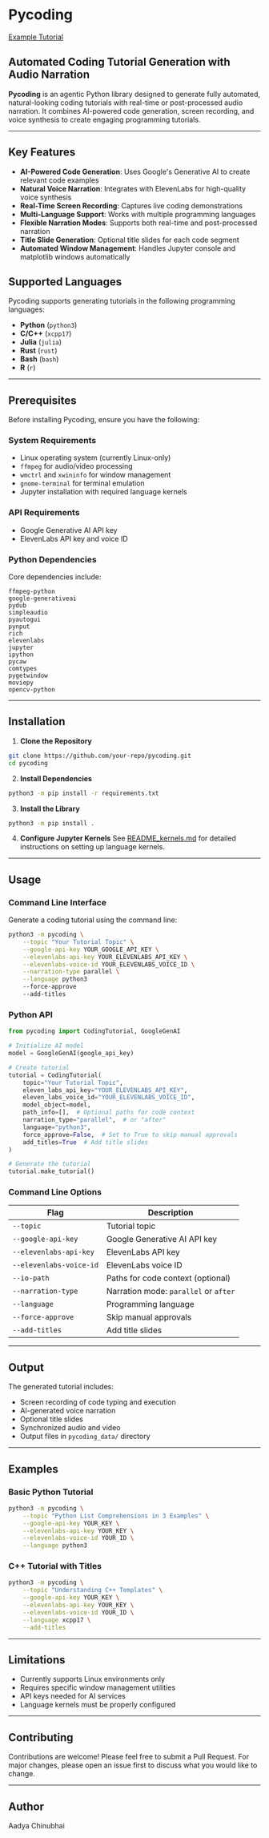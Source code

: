 # **Pycoding**

[Example Tutorial](https://github.com/user-attachments/assets/2f059979-9a68-4dc3-8942-b0a3ff3f1b8d)



## **Automated Coding Tutorial Generation with Audio Narration**

**Pycoding** is an agentic Python library designed to generate fully automated, natural-looking coding tutorials with real-time or post-processed audio narration. It combines AI-powered code generation, screen recording, and voice synthesis to create engaging programming tutorials.

---

## **Key Features**

- **AI-Powered Code Generation**: Uses Google's Generative AI to create relevant code examples
- **Natural Voice Narration**: Integrates with ElevenLabs for high-quality voice synthesis
- **Real-Time Screen Recording**: Captures live coding demonstrations
- **Multi-Language Support**: Works with multiple programming languages
- **Flexible Narration Modes**: Supports both real-time and post-processed narration
- **Title Slide Generation**: Optional title slides for each code segment
- **Automated Window Management**: Handles Jupyter console and matplotlib windows automatically

## **Supported Languages**

Pycoding supports generating tutorials in the following programming languages:

- **Python** (`python3`)
- **C/C++** (`xcpp17`)
- **Julia** (`julia`)
- **Rust** (`rust`)
- **Bash** (`bash`)
- **R** (`r`)

---

## **Prerequisites**

Before installing Pycoding, ensure you have the following:

### **System Requirements**
- Linux operating system (currently Linux-only)
- `ffmpeg` for audio/video processing
- `wmctrl` and `xwininfo` for window management
- `gnome-terminal` for terminal emulation
- Jupyter installation with required language kernels

### **API Requirements**
- Google Generative AI API key
- ElevenLabs API key and voice ID

### **Python Dependencies**
Core dependencies include:
```
ffmpeg-python
google-generativeai
pydub
simpleaudio
pyautogui
pynput
rich 
elevenlabs
jupyter
ipython
pycaw
comtypes
pygetwindow
moviepy
opencv-python
```

---

## **Installation**

1. **Clone the Repository**
```bash
git clone https://github.com/your-repo/pycoding.git
cd pycoding
```

2. **Install Dependencies**
```bash
python3 -m pip install -r requirements.txt
```

3. **Install the Library**
```bash
python3 -m pip install .
```

4. **Configure Jupyter Kernels**
See [README_kernels.md](README_kernels.md) for detailed instructions on setting up language kernels.

---

## **Usage**

### **Command Line Interface**

Generate a coding tutorial using the command line:

```bash
python3 -m pycoding \
    --topic "Your Tutorial Topic" \
    --google-api-key YOUR_GOOGLE_API_KEY \
    --elevenlabs-api-key YOUR_ELEVENLABS_API_KEY \
    --elevenlabs-voice-id YOUR_ELEVENLABS_VOICE_ID \
    --narration-type parallel \
    --language python3
    --force-approve
    --add-titles
```

### **Python API**

```python
from pycoding import CodingTutorial, GoogleGenAI

# Initialize AI model
model = GoogleGenAI(google_api_key)

# Create tutorial
tutorial = CodingTutorial(
    topic="Your Tutorial Topic",
    eleven_labs_api_key="YOUR_ELEVENLABS_API_KEY",
    eleven_labs_voice_id="YOUR_ELEVENLABS_VOICE_ID",
    model_object=model,
    path_info=[],  # Optional paths for code context
    narration_type="parallel",  # or "after"
    language="python3",
    force_approve=False,  # Set to True to skip manual approvals
    add_titles=True  # Add title slides
)

# Generate the tutorial
tutorial.make_tutorial()
```

### **Command Line Options**

| **Flag**                   | **Description** |
|----------------------------|----------------|
| `--topic`                  | Tutorial topic |
| `--google-api-key`         | Google Generative AI API key |
| `--elevenlabs-api-key`     | ElevenLabs API key |
| `--elevenlabs-voice-id`    | ElevenLabs voice ID |
| `--io-path`                | Paths for code context (optional) |
| `--narration-type`         | Narration mode: `parallel` or `after` |
| `--language`               | Programming language |
| `--force-approve`          | Skip manual approvals |
| `--add-titles`             | Add title slides |

---

## **Output**

The generated tutorial includes:
- Screen recording of code typing and execution
- AI-generated voice narration
- Optional title slides
- Synchronized audio and video
- Output files in `pycoding_data/` directory

---

## **Examples**

### **Basic Python Tutorial**
```bash
python3 -m pycoding \
    --topic "Python List Comprehensions in 3 Examples" \
    --google-api-key YOUR_KEY \
    --elevenlabs-api-key YOUR_KEY \
    --elevenlabs-voice-id YOUR_ID \
    --language python3
```

### **C++ Tutorial with Titles**
```bash
python3 -m pycoding \
    --topic "Understanding C++ Templates" \
    --google-api-key YOUR_KEY \
    --elevenlabs-api-key YOUR_KEY \
    --elevenlabs-voice-id YOUR_ID \
    --language xcpp17 \
    --add-titles
```

---

## **Limitations**

- Currently supports Linux environments only
- Requires specific window management utilities
- API keys needed for AI services
- Language kernels must be properly configured

---

## **Contributing**

Contributions are welcome! Please feel free to submit a Pull Request. For major changes, please open an issue first to discuss what you would like to change.

---

## **Author**

Aadya Chinubhai
